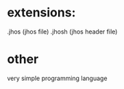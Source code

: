 # extensions: #
.jhos (jhos file)
.jhosh (jhos header file)
# other #
very simple programming language